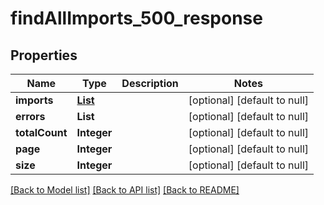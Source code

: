 # findAllImports_500_response

## Properties

| Name           | Type                  | Description | Notes                        |
| -------------- | --------------------- | ----------- | ---------------------------- |
| **imports**    | [**List**](Import.md) |             | [optional] [default to null] |
| **errors**     | **List**              |             | [optional] [default to null] |
| **totalCount** | **Integer**           |             | [optional] [default to null] |
| **page**       | **Integer**           |             | [optional] [default to null] |
| **size**       | **Integer**           |             | [optional] [default to null] |

[[Back to Model list]](../README.md#documentation-for-models) [[Back to API list]](../README.md#documentation-for-api-endpoints) [[Back to README]](../README.md)
